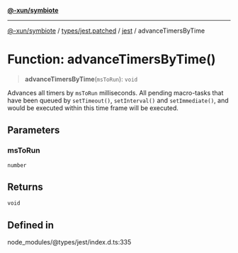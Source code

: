 [**@-xun/symbiote**](../../../../../README.md)

***

[@-xun/symbiote](../../../../../README.md) / [types/jest.patched](../../../README.md) / [jest](../README.md) / advanceTimersByTime

# Function: advanceTimersByTime()

> **advanceTimersByTime**(`msToRun`): `void`

Advances all timers by `msToRun` milliseconds. All pending macro-tasks that have been
queued by `setTimeout()`, `setInterval()` and `setImmediate()`, and would be executed
within this time frame will be executed.

## Parameters

### msToRun

`number`

## Returns

`void`

## Defined in

node\_modules/@types/jest/index.d.ts:335

